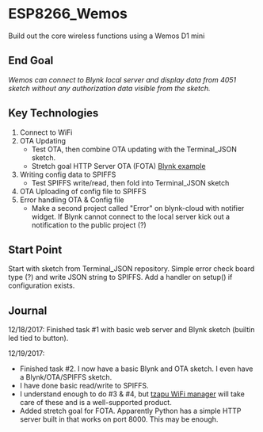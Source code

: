 # ESP8266_Wemos
Build out the core wireless functions using a Wemos D1 mini

## End Goal
_Wemos can connect to Blynk local server and display data from 4051 sketch without any authorization data visible from the sketch._

## Key Technologies
1. Connect to WiFi
2. OTA Updating
   - Test OTA, then combine OTA updating with the Terminal_JSON sketch. 
   - Stretch goal HTTP Server OTA (FOTA) [Blynk example](https://community.blynk.cc/t/self-updating-from-web-server-http-ota-firmware-for-esp8266/18544)
3. Writing config data to SPIFFS
   - Test SPIFFS write/read, then fold into Terminal_JSON sketch
4. OTA Uploading of config file to SPIFFS
5. Error handling OTA & Config file
   - Make a second project called "Error" on blynk-cloud with notifier widget. If Blynk cannot connect to the local server kick out a notification to the public project (?)

## Start Point
Start with sketch from Terminal_JSON repository. Simple error check board type (?) and write JSON string to SPIFFS.
Add a handler on setup() if configuration exists. 

## Journal
12/18/2017: Finished task #1 with basic web server and Blynk sketch (builtin led tied to button). 

12/19/2017: 
* Finished task #2. I now have a basic Blynk and OTA sketch. I even have a Blynk/OTA/SPIFFS sketch. 
* I have done basic read/write to SPIFFS. 
* I understand enough to do #3 & #4, but  [tzapu WiFi manager](https://github.com/tzapu/WiFiManager/tree/master/examples/AutoConnectWithFSParameters) will take care of these and is a well-supported product.  
* Added stretch goal for FOTA. Apparently Python has a simple HTTP server built in that works on port 8000. This may be enough.
